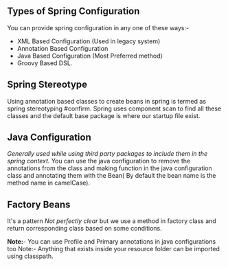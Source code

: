 ## Types of Spring Configuration
You can provide spring configuration in any one of these ways:-
- XML Based Configuration (Used in legacy system)
- Annotation Based Configuration
- Java Based Configuration (Most Preferred method)
- Groovy Based DSL.

## Spring Stereotype
Using annotation based classes to create beans in spring is termed as spring stereotyping #confirm. Spring uses component scan to find all these classes and the default base package is where our startup file exist.

## Java Configuration
*Generally used while using third party packages to include them in the spring context.*
You can use the java configuration to remove the annotations from the class and making function in the java configuration class and annotating them with the Bean( By default the bean name is the method name in camelCase).

## Factory Beans
It's a pattern *Not perfectly clear* but we use a method in factory class and return corresponding class based on some conditions.

**Note:**- You can use Profile and Primary annotations in java configurations too
Note:- Anything that exists inside your resource folder can be imported using classpath.